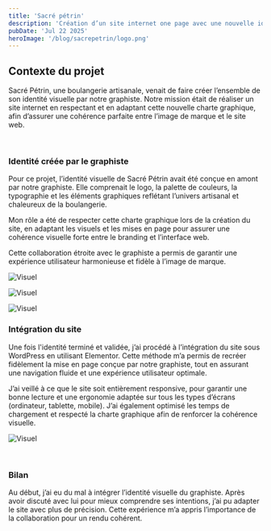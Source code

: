 ```yaml
---
title: 'Sacré pétrin'
description: 'Création d’un site internet one page avec une nouvelle identité graphique complète'
pubDate: 'Jul 22 2025'
heroImage: '/blog/sacrepetrin/logo.png'
---
```



## Contexte du projet

Sacré Pétrin, une boulangerie artisanale, venait de faire créer l’ensemble de son identité visuelle par notre graphiste. Notre mission était de réaliser un site internet en respectant et en adaptant cette nouvelle charte graphique, afin d’assurer une cohérence parfaite entre l’image de marque et le site web.

</br>

### Identité créée par le graphiste

Pour ce projet, l’identité visuelle de Sacré Pétrin avait été conçue en amont par notre graphiste. Elle comprenait le logo, la palette de couleurs, la typographie et les éléments graphiques reflétant l’univers artisanal et chaleureux de la boulangerie.

Mon rôle a été de respecter cette charte graphique lors de la création du site, en adaptant les visuels et les mises en page pour assurer une cohérence visuelle forte entre le branding et l’interface web.

Cette collaboration étroite avec le graphiste a permis de garantir une expérience utilisateur harmonieuse et fidèle à l’image de marque.

<div class=" flex flex-col md:flex-row gap-5 mt-5 mb-10">

![Visuel](/blog/sacrepetrin/id1.png)

![Visuel](/blog/sacrepetrin/id2.png)

![Visuel](/blog/sacrepetrin/id3.png)

</div>

### Intégration du site 

Une fois l'identité terminé et validée, j’ai procédé à l’intégration du site sous WordPress en utilisant Elementor. Cette méthode m’a permis de recréer fidèlement la mise en page conçue par notre graphiste, tout en assurant une navigation fluide et une expérience utilisateur optimale.

J’ai veillé à ce que le site soit entièrement responsive, pour garantir une bonne lecture et une ergonomie adaptée sur tous les types d’écrans (ordinateur, tablette, mobile). J’ai également optimisé les temps de chargement et respecté la charte graphique afin de renforcer la cohérence visuelle.

![Visuel](/blog/sacrepetrin/page.png)

</br>

### Bilan 

Au début, j’ai eu du mal à intégrer l’identité visuelle du graphiste. Après avoir discuté avec lui pour mieux comprendre ses intentions, j’ai pu adapter le site avec plus de précision. Cette expérience m’a appris l’importance de la collaboration pour un rendu cohérent.

